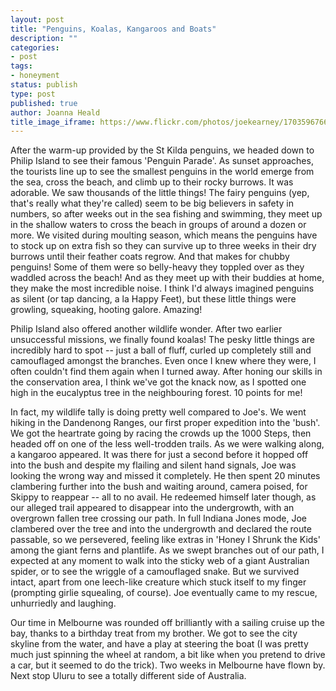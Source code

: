 ```yaml
---
layout: post
title: "Penguins, Koalas, Kangaroos and Boats"
description: ""
categories:
- post
tags:
- honeyment
status: publish
type: post
published: true
author: Joanna Heald
title_image_iframe: https://www.flickr.com/photos/joekearney/17035967668/in/album-72157651625179136/player/
---
```


After the warm-up provided by the St Kilda penguins, we headed down to Philip Island to see their famous 'Penguin Parade'. As sunset approaches, the tourists line up to see the smallest penguins in the world emerge from the sea, cross the beach, and climb up to their rocky burrows. It was adorable. We saw thousands of the little things! The fairy penguins (yep, that's really what they're called) seem to be big believers in safety in numbers, so after weeks out in the sea fishing and swimming, they meet up in the shallow waters to cross the beach in groups of around a dozen or more. We visited during moulting season, which means the penguins have to stock up on extra fish so they can survive up to three weeks in their dry burrows until their feather coats regrow. And that makes for chubby penguins! Some of them were so belly-heavy they toppled over as they waddled across the beach! And as they meet up with their buddies at home, they make the most incredible noise. I think I'd always imagined penguins as silent (or tap dancing, a la Happy Feet), but these little things were growling, squeaking, hooting galore. Amazing! 

Philip Island also offered another wildlife wonder. After two earlier unsuccessful missions, we finally found koalas! The pesky little things are incredibly hard to spot -- just a ball of fluff, curled up completely still and camouflaged amongst the branches. Even once I knew where they were, I often couldn't find them again when I turned away. After honing our skills in the conservation area, I think we've got the knack now, as I spotted one high in the eucalyptus tree in the neighbouring forest. 10 points for me! 

In fact, my wildlife tally is doing pretty well compared to Joe's. We went hiking in the Dandenong Ranges, our first proper expedition into the 'bush'. We got the heartrate going by racing the crowds up the 1000 Steps, then headed off on one of the less well-trodden trails. As we were walking along, a kangaroo appeared. It was there for just a second before it hopped off into the bush and despite my flailing and silent hand signals, Joe was looking the wrong way and missed it completely. He then spent 20 minutes clambering further into the bush and waiting around, camera poised, for Skippy to reappear -- all to no avail. He redeemed himself later though, as our alleged trail appeared to disappear into the undergrowth, with an overgrown fallen tree crossing our path. In full Indiana Jones mode, Joe clambered over the tree and into the undergrowth and declared the route passable, so we persevered, feeling like extras in 'Honey I Shrunk the Kids' among the giant ferns and plantlife. As we swept branches out of our path, I expected at any moment to walk into the sticky web of a giant Australian spider, or to see the wriggle of a camouflaged snake. But we survived intact, apart from one leech-like creature which stuck itself to my finger (prompting girlie squealing, of course). Joe eventually came to my rescue, unhurriedly and laughing.

Our time in Melbourne was rounded off brilliantly with a sailing cruise up the bay, thanks to a birthday treat from my brother. We got to see the city skyline from the water, and have a play at steering the boat (I was pretty much just spinning the wheel at random, a bit like when you pretend to drive a car, but it seemed to do the trick). Two weeks in Melbourne have flown by. Next stop Uluru to see a totally different side of Australia.

